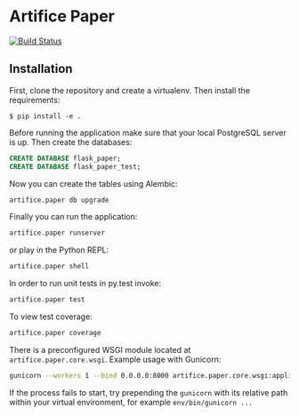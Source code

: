 # Artifice Paper
[![Build Status](https://travis-ci.org/minelminel/flask-boilerplate.svg?branch=master)](https://travis-ci.org/minelminel/flask-boilerplate)

## Installation

First, clone the repository and create a virtualenv. Then install the requirements:

`$ pip install -e .`

Before running the application make sure that your local PostgreSQL server is up. Then create the databases:

```sql
CREATE DATABASE flask_paper;
CREATE DATABASE flask_paper_test;
```

Now you can create the tables using Alembic:
```bash
artifice.paper db upgrade
```

Finally you can run the application:
```bash
artifice.paper runserver
```

or play in the Python REPL:
```bash
artifice.paper shell
```

In order to run unit tests in py.test invoke:
```bash
artifice.paper test
```

To view test coverage:
```bash
artifice.paper coverage
```

There is a preconfigured WSGI module located at `artifice.paper.core.wsgi`. Example usage with Gunicorn:
```bash
gunicorn --workers 1 --bind 0.0.0.0:8000 artifice.paper.core.wsgi:application
```

If the process fails to start, try prepending the `gunicorn` with its relative path within your virtual environment, for example `env/bin/gunicorn ...`
